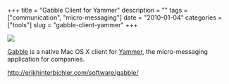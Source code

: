 +++
title = "Gabble Client for Yammer"
description = ""
tags = ["communication", "micro-messaging"]
date = "2010-01-04"
categories = ["tools"]
slug = "gabble-client-yammer"
+++


<div class="tool-screenshot mb1"><a href="http://erikhinterbichler.com/software/gabble/"><img id="bluga-thumbnail-2715" class="bluga-thumbnail custom" src="//media.konigi.com/bluga/
wt522fea4f7d534_custom.jpg"/></a></div><p><a href="http://erikhinterbichler.com/software/gabble/">Gabble</a> is a native Mac OS X client for <a href="http://yammer.com/">Yammer</a>, the micro-messaging application for companies.</p>

  
<p><a href="http://erikhinterbichler.com/software/gabble/">http://erikhinterbichler.com/software/gabble/</a></p>
      
